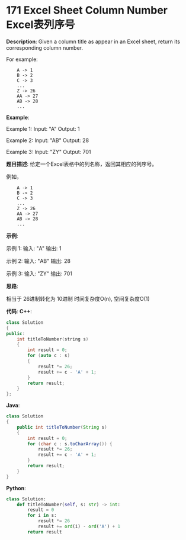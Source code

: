 # 171 Excel Sheet Column Number Excel表列序号

__Description__:
Given a column title as appear in an Excel sheet, return its corresponding column number.

For example:

```text
    A -> 1
    B -> 2
    C -> 3
    ...
    Z -> 26
    AA -> 27
    AB -> 28
    ...
```

__Example__:

Example 1:
Input: "A"
Output: 1

Example 2:
Input: "AB"
Output: 28

Example 3:
Input: "ZY"
Output: 701

__题目描述__:
给定一个Excel表格中的列名称，返回其相应的列序号。

例如，

```text
    A -> 1
    B -> 2
    C -> 3
    ...
    Z -> 26
    AA -> 27
    AB -> 28
    ...
```

__示例__:

示例 1:
输入: "A"
输出: 1

示例 2:
输入: "AB"
输出: 28

示例 3:
输入: "ZY"
输出: 701

__思路__:

相当于 26进制转化为 10进制
时间复杂度O(n), 空间复杂度O(1)

__代码__:
__C++__:

```C++
class Solution 
{
public:
    int titleToNumber(string s) 
    {
        int result = 0;
        for (auto c : s) 
        {
            result *= 26;
            result += c - 'A' + 1;
        }
        return result;
    }
};
```

__Java__:

```Java
class Solution 
{
    public int titleToNumber(String s) 
    {
        int result = 0;
        for (char c : s.toCharArray()) {
            result *= 26;
            result += c - 'A' + 1;
        }
        return result;
    }
}
```

__Python__:

```Python
class Solution:
    def titleToNumber(self, s: str) -> int:
        result = 0
        for i in s:
            result *= 26
            result += ord(i) - ord('A') + 1
        return result
```
